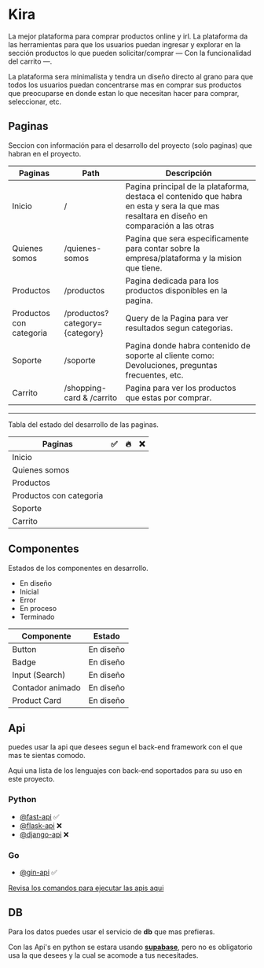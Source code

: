 # Kira

La mejor plataforma para comprar productos online y irl. La plataforma da las herramientas para
que los usuarios puedan ingresar y explorar en la sección productos lo que pueden solicitar/comprar
— Con la funcionalidad del carrito —.

La plataforma sera minimalista y tendra un diseño directo al grano para que todos los usuarios
puedan concentrarse mas en comprar sus productos que preocuparse en donde estan lo que necesitan
hacer para comprar, seleccionar, etc.

## Paginas

Seccion con información para el desarrollo del proyecto (solo paginas) que habran en el proyecto.

| Paginas                 | Path                           | Descripción                                                                                                                                |
| ----------------------- | ------------------------------ | ------------------------------------------------------------------------------------------------------------------------------------------ |
| Inicio                  | /                              | Pagina principal de la plataforma, destaca el contenido que habra en esta y sera la que mas resaltara en diseño en comparación a las otras |
| Quienes somos           | /quienes-somos                 | Pagina que sera especificamente para contar sobre la empresa/plataforma y la mision que tiene.                                             |
| Productos               | /productos                     | Pagina dedicada para los productos disponibles en la pagina.                                                                               |
| Productos con categoria | /productos?category={category} | Query de la Pagina para ver resultados segun categorias.                                                                                   |
| Soporte                 | /soporte                       | Pagina donde habra contenido de soporte al cliente como: Devoluciones, preguntas frecuentes, etc.                                          |
| Carrito                 | /shopping-card & /carrito      | Pagina para ver los productos que estas por comprar.                                                                                       |

---

Tabla del estado del desarrollo de las paginas.

| Paginas                 | ✅  | 🔥  | ❌  |
| ----------------------- | --- | --- | --- |
| Inicio                  |     |     |     |
| Quienes somos           |     |     |     |
| Productos               |     |     |     |
| Productos con categoria |     |     |     |
| Soporte                 |     |     |     |
| Carrito                 |     |     |     |

## Componentes

Estados de los componentes en desarrollo.

- En diseño
- Inicial
- Error
- En proceso
- Terminado

| Componente       | Estado    |
| ---------------- | --------- |
| Button           | En diseño |
| Badge            | En diseño |
| Input (Search)   | En diseño |
| Contador animado | En diseño |
| Product Card     | En diseño |

## Api

puedes usar la api que desees segun el back-end framework con el que mas te sientas comodo.

Aqui una lista de los lenguajes con back-end soportados para su uso en este proyecto.

### Python

- [@fast-api](./src/apis/fast-api) ✅
- [@flask-api](./src/apis/flask-api) ❌
- [@django-api](./src/apis/django-api) ❌

### Go

- [@gin-api](./src/apis/gin-api) ✅

[Revisa los comandos para ejecutar las apis aqui](./API-GUIDE.md)

## DB

Para los datos puedes usar el servicio de **db** que mas prefieras.

Con las Api's en python se estara usando [**supabase**](https://supabase.com), pero no es obligatorio usa la que desees y la cual se acomode a tus necesitades.
